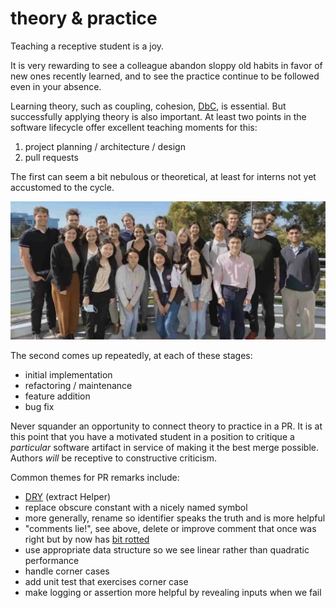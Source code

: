 
# theory & practice

Teaching a receptive student is a joy.

It is very rewarding to see a colleague abandon sloppy old habits
in favor of new ones recently learned,
and to see the practice continue to be followed even in your absence.

Learning theory, such as coupling, cohesion,
[DbC](https://en.wikipedia.org/wiki/Design_by_contract),
is essential.
But successfully applying theory is also important.
At least two points in the software lifecycle
offer excellent teaching moments for this:

1. project planning / architecture / design
2. pull requests

The first can seem a bit nebulous or theoretical,
at least for interns not yet accustomed to the cycle.

![2021 interns](asset/2022-01-07/sfo-interns.jpg)

The second comes up repeatedly, at each of these stages:

- initial implementation
- refactoring / maintenance
- feature addition
- bug fix

Never squander an opportunity to connect theory to practice in a PR.
It is at this point that you have a motivated student in a position
to critique a _particular_ software artifact in service of making it
the best merge possible.
Authors _will_ be receptive to constructive criticism.

Common themes for PR remarks include:

- [DRY](https://en.wikipedia.org/wiki/Don%27t_repeat_yourself) (extract Helper)
- replace obscure constant with a nicely named symbol
- more generally, rename so identifier speaks the truth and is more helpful
- "comments lie!", see above, delete or improve comment that once was right but by now has [bit rotted](https://en.wikipedia.org/wiki/Software_rot)
- use appropriate data structure so we see linear rather than quadratic performance
- handle corner cases
- add unit test that exercises corner case
- make logging or assertion more helpful by revealing inputs when we fail
